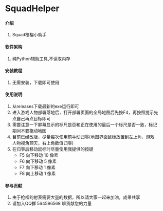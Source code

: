 # SquadHelper

#### 介绍
1. Squad枪榴小助手

#### 软件架构
1. 纯Python辅助工具,不读取内存


#### 安装教程
1.  无需安装，下载即可使用

#### 使用说明
1. 从releases下载最新的exe运行即可
2. 进入游戏人物部署落地后，打开部署页面的全局地图后先按F4，再按照提示先点自己再点目标即可
3. 需要注意一下屏幕显示的标尺是否和正在使用的最后一个标尺是否一致，标记期间不要拖动地图
4. 目前已经改版，尽量每次使用前手动归零(地图界面鼠标放置到左上角，游戏人物视角顶天，右上角数值归零)
5. 在归零后移动鼠标时尽量使用我提供的按键
    - F5 向下移动 10 像素
    - F6 向下移动  5 像素
    - F7 向下移动  1 像素
    - F8 向上移动  1 像素

#### 参与贡献
1. 由于枪榴的射表需要大量的数据，所以请大家一起来加油，成果共享
2. 请加入QQ群 564596568 聊贡献您的力量
